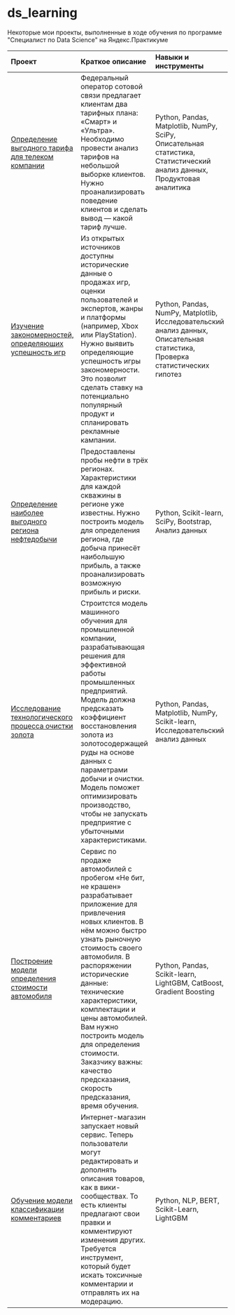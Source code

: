 # ds_learning
Некоторые мои проекты, выполненные в ходе обучения по программе "Специалист по Data Science" на Яндекс.Практикуме


| Проект | Краткое описание | Навыки и инструменты |
| :---------------------- | :---------------------- | :---------------------- |
| [Определение выгодного тарифа для телеком компании](https://github.com/funkyabe/ds_learning/blob/main/Statistical%20data%20analysis/belodedov_36ds_statistics_git.ipynb) | Федеральный оператор сотовой связи предлагает клиентам два тарифных плана: «Смарт» и «Ультра». Необходимо провести анализ тарифов на небольшой выборке клиентов. Нужно проанализировать поведение клиентов и сделать вывод — какой тариф лучше. | Python, Pandas, Matplotlib, NumPy, SciPy, Описательная статистика, Статистический анализ данных, Продуктовая аналитика |
| [Изучение закономерностей, определяющих успешность игр](https://github.com/funkyabe/ds_learning/blob/main/Video%20games%20sales%20analysis/belodedov_36ds_module1_final_git.ipynb) | Из открытых источников доступны исторические данные о продажах игр, оценки пользователей и экспертов, жанры и платформы (например, Xbox или PlayStation). Нужно выявить определяющие успешность игры закономерности. Это позволит сделать ставку на потенциально популярный продукт и спланировать рекламные кампании. | Python, Pandas, NumPy, Matplotlib, Исследовательский анализ данных, Описательная статистика, Проверка статистических гипотез |
| [Определение наиболее выгодного региона нефтедобычи](https://github.com/funkyabe/ds_learning/blob/main/Machine%20Learning%20in%20Business/belodedov_36ds_ml_in_business_git.ipynb) | Предоставлены пробы нефти в трёх регионах. Характеристики для каждой скважины в регионе уже известны. Нужно построить модель для определения региона, где добыча принесёт наибольшую прибыль, а также проанализировать возможную прибыль и риски. | Python, Scikit-learn, SciPy, Bootstrap, Анализ данных |
| [Исследование технологического процесса очистки золота](https://github.com/funkyabe/ds_learning/blob/main/ML%20for%20Gold%20Recovery/belodedov_36ds_module2_final_git.ipynb) | Строитстся модель машинного обучения для промышленной компании, разрабатывающая решения для эффективной работы промышленных предприятий. Модель должна предсказать коэффициент восстановления золота из золотосодержащей руды на основе данных с параметрами добычи и очистки. Модель поможет оптимизировать производство, чтобы не запускать предприятие с убыточными характеристиками. | Python, Pandas, Matplotlib, NumPy, Scikit-learn, Исследовательский анализ данных |
| [Построение модели определения стоимости автомобиля](https://github.com/funkyabe/ds_learning/blob/main/Numerical%20Analysis/belodedov_36ds_num_methods_git.ipynb) | Сервис по продаже автомобилей с пробегом «Не бит, не крашен» разрабатывает приложение для привлечения новых клиентов. В нём можно быстро узнать рыночную стоимость своего автомобиля. В распоряжении исторические данные: технические характеристики, комплектации и цены автомобилей. Вам нужно построить модель для определения стоимости. Заказчику важны: качество предсказания, скорость предсказания, время обучения. | Python, Pandas, Scikit-learn, LightGBM, CatBoost, Gradient Boosting |
| [Обучение модели классификации комментариев](https://github.com/funkyabe/ds_learning/blob/main/NLP%20project%20with%20BERT/belodedov_36ds_texts_ml_git.ipynb) | Интернет-магазин запускает новый сервис. Теперь пользователи могут редактировать и дополнять описания товаров, как в вики-сообществах. То есть клиенты предлагают свои правки и комментируют изменения других. Требуется инструмент, который будет искать токсичные комментарии и отправлять их на модерацию. | Python, NLP, BERT, Scikit-Learn, LightGBM |



